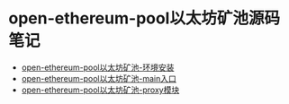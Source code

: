 # open-ethereum-pool以太坊矿池源码笔记

* [open-ethereum-pool以太坊矿池-环境安装](install/install.md)
* [open-ethereum-pool以太坊矿池-main入口](main/main.md)
* [open-ethereum-pool以太坊矿池-proxy模块](proxy/proxy.md)

